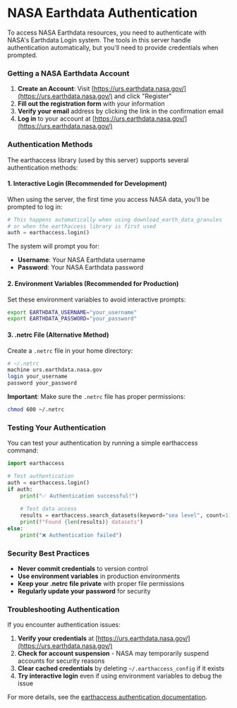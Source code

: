 # NASA Earthdata Authentication

To access NASA Earthdata resources, you need to authenticate with NASA's Earthdata Login system. The tools in this server handle authentication automatically, but you'll need to provide credentials when prompted.

### Getting a NASA Earthdata Account

1. **Create an Account**: Visit [https://urs.earthdata.nasa.gov/](https://urs.earthdata.nasa.gov/) and click "Register"
2. **Fill out the registration form** with your information
3. **Verify your email** address by clicking the link in the confirmation email
4. **Log in** to your account at [https://urs.earthdata.nasa.gov/](https://urs.earthdata.nasa.gov/)

### Authentication Methods

The earthaccess library (used by this server) supports several authentication methods:

#### 1. Interactive Login (Recommended for Development)
When using the server, the first time you access NASA data, you'll be prompted to log in:

```python
# This happens automatically when using download_earth_data_granules
# or when the earthaccess library is first used
auth = earthaccess.login()
```

The system will prompt you for:
- **Username**: Your NASA Earthdata username  
- **Password**: Your NASA Earthdata password

#### 2. Environment Variables (Recommended for Production)
Set these environment variables to avoid interactive prompts:

```bash
export EARTHDATA_USERNAME="your_username"
export EARTHDATA_PASSWORD="your_password"
```

#### 3. .netrc File (Alternative Method)
Create a `.netrc` file in your home directory:

```bash
# ~/.netrc
machine urs.earthdata.nasa.gov
login your_username
password your_password
```

**Important**: Make sure the `.netrc` file has proper permissions:
```bash
chmod 600 ~/.netrc
```

### Testing Your Authentication

You can test your authentication by running a simple earthaccess command:

```python
import earthaccess

# Test authentication
auth = earthaccess.login()
if auth:
    print("✅ Authentication successful!")
    
    # Test data access
    results = earthaccess.search_datasets(keyword="sea level", count=1)
    print(f"Found {len(results)} datasets")
else:
    print("❌ Authentication failed")
```

### Security Best Practices

- **Never commit credentials** to version control
- **Use environment variables** in production environments
- **Keep your .netrc file private** with proper file permissions
- **Regularly update your password** for security

### Troubleshooting Authentication

If you encounter authentication issues:

1. **Verify your credentials** at [https://urs.earthdata.nasa.gov/](https://urs.earthdata.nasa.gov/)
2. **Check for account suspension** - NASA may temporarily suspend accounts for security reasons
3. **Clear cached credentials** by deleting `~/.earthaccess_config` if it exists
4. **Try interactive login** even if using environment variables to debug the issue

For more details, see the [earthaccess authentication documentation](https://earthaccess.readthedocs.io/en/latest/quick-start/#authentication).
